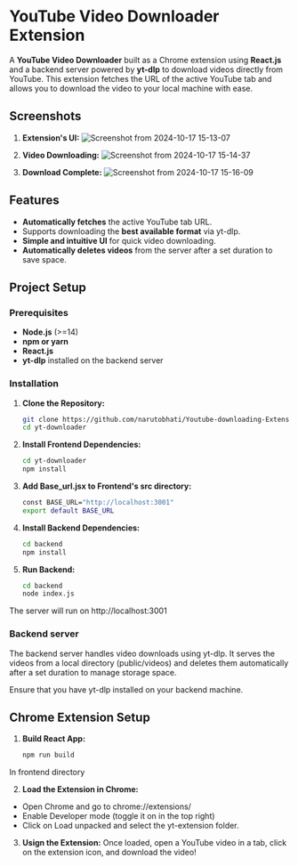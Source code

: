 # YouTube Video Downloader Extension

A **YouTube Video Downloader** built as a Chrome extension using **React.js** and a backend server powered by **yt-dlp** to download videos directly from YouTube. This extension fetches the URL of the active YouTube tab and allows you to download the video to your local machine with ease.


## Screenshots

1. **Extension's UI:**
   ![Screenshot from 2024-10-17 15-13-07](https://github.com/user-attachments/assets/6f217295-f656-4c23-a803-aaf45c0d363c)

2. **Video Downloading:**
   ![Screenshot from 2024-10-17 15-14-37](https://github.com/user-attachments/assets/b332bf1e-5a17-43b0-b533-5a3c2084b131)

3. **Download Complete:**
   ![Screenshot from 2024-10-17 15-16-09](https://github.com/user-attachments/assets/816c60b1-dc1f-4450-8196-c5b5252e96e8)

## Features
- **Automatically fetches** the active YouTube tab URL.
- Supports downloading the **best available format** via yt-dlp.
- **Simple and intuitive UI** for quick video downloading.
- **Automatically deletes videos** from the server after a set duration to save space.

## Project Setup

### Prerequisites
- **Node.js** (>=14)
- **npm or yarn**
- **React.js**
- **yt-dlp** installed on the backend server

### Installation

1. **Clone the Repository:**

   ```bash
   git clone https://github.com/narutobhati/Youtube-downloading-Extension.git
   cd yt-downloader

2. **Install Frontend Dependencies:**
    
    ```bash
   cd yt-downloader
   npm install

3. **Add Base_url.jsx to Frontend's src directory:**
    ```bash
    const BASE_URL="http://localhost:3001"
    export default BASE_URL

4. **Install Backend Dependencies:**
    ```bash
   cd backend
   npm install


5. **Run Backend:**
    ```bash
    cd backend
    node index.js
The server will run on http://localhost:3001

### Backend server

The backend server handles video downloads using yt-dlp. It serves the videos from a local directory (public/videos) and deletes them automatically after a set duration to manage storage space.

Ensure that you have yt-dlp installed on your backend machine.

## Chrome Extension Setup

1. **Build React App:**
    ```bash
    npm run build 
In frontend directory

2. **Load the Extension in Chrome:**
- Open Chrome and go to chrome://extensions/
- Enable Developer mode (toggle it on in the top right)
- Click on Load unpacked and select the yt-extension folder.

3. **Usign the Extension:**
Once loaded, open a YouTube video in a tab, click on the extension icon, and    download the video!



   
